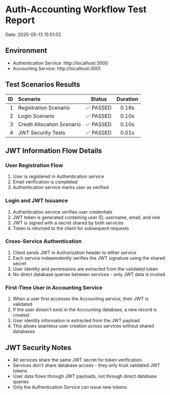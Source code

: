 # Auth-Accounting Workflow Test Report

Date: 2025-05-13 15:51:02

## Environment

- Authentication Service: http://localhost:3000
- Accounting Service: http://localhost:3001

## Test Scenarios Results

| ID | Scenario | Status | Duration |
|---:|:---------|:------:|:--------:|
| 1 | Registration Scenario | ✅ PASSED | 0.18s |
| 2 | Login Scenario | ✅ PASSED | 0.10s |
| 3 | Credit Allocation Scenario | ✅ PASSED | 0.10s |
| 4 | JWT Security Tests | ✅ PASSED | 0.01s |

## JWT Information Flow Details

### User Registration Flow

1. User is registered in Authentication service
2. Email verification is completed
3. Authentication service marks user as verified

### Login and JWT Issuance

1. Authentication service verifies user credentials
2. JWT token is generated containing user ID, username, email, and role
3. JWT is signed with a secret shared by both services
4. Token is returned to the client for subsequent requests

### Cross-Service Authentication

1. Client sends JWT in Authorization header to either service
2. Each service independently verifies the JWT signature using the shared secret
3. User identity and permissions are extracted from the validated token
4. No direct database queries between services - only JWT data is trusted

### First-Time User in Accounting Service

1. When a user first accesses the Accounting service, their JWT is validated
2. If the user doesn't exist in the Accounting database, a new record is created
3. User identity information is extracted from the JWT payload
4. This allows seamless user creation across services without shared databases

## JWT Security Notes

- All services share the same JWT secret for token verification
- Services don't share database access - they only trust validated JWT tokens
- User data flows through JWT payloads, not through direct database queries
- Only the Authentication Service can issue new tokens
